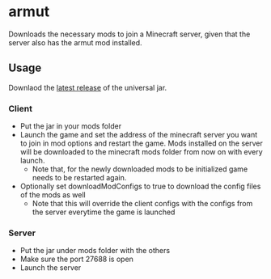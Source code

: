 # armut
Downloads the necessary mods to join a Minecraft server, given that the server also has the armut mod installed.

## Usage

Downlaod the [latest release](https://github.com/utkuce/armut/releases/download/v0.2.1/armut-0.2.1.jar) of the universal jar.

### Client
- Put the jar in your mods folder
- Launch the game and set the address of the minecraft server you want to join in mod options and restart the game. Mods installed on the server will be downloaded to the minecraft mods folder from now on with every launch.
  - Note that, for the newly downloaded mods to be initialized game needs to be restarted again.
- Optionally set downloadModConfigs to true to download the config files of the mods as well
  - Note that this will override the client configs with the configs from the server everytime the game is launched
### Server
- Put the jar under mods folder with the others
- Make sure the port 27688 is open
- Launch the server
